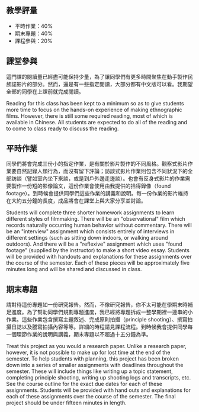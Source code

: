 ## 教學評量
- 平時作業：40%
- 期末專題：40%
- 課程參與：20%


## 課堂參與

這門課的閱讀量已經盡可能保持少量，為了讓同學們有更多時間聚焦在動手製作民族誌影片的部分。然而，還是有一些指定閱讀，大部分都有中文版可以看。我期望全部的同學在上課前就完成閱讀。

Reading for this class has been kept to a minimum so as to give students more time to focus on the hands-on experience of making ethnographic films. However, there is still some required reading, most of which is available in Chinese. All students are expected to do all of the reading and to come to class ready to discuss the reading. 

## 平時作業

同學們將會完成三份小的指定作業，是有關於影片製作的不同風格。觀察式影片作業要自然記錄人類行為，而沒有留下評論；訪談式影片作業則包含不同狀況下的全部訪談（譬如室內坐下來談，或是到戶外邊走邊談）。也會有反身式影片的作業需要製作一份短的影像論文，這份作業會使用由我提供的拾得錄像（found footage）。到時候會提供同學們這些作業的講義和說明。每一份作業的影片維持在大約五分鐘的長度，成品將會在課堂上與大家分享並討論。

Students will complete three shorter homework assignments to learn different styles of filmmaking. There will be an "observational" film which records naturally occurring human behavior without commentary. There will be an "interview" assignment which consists entirely of interviews in different settings (such as sitting down indoors, or walking around outdoors). And there will be a "reflexive" assignment which uses "found footage" (supplied by the instructor) to make a short video essay. Students will be provided with handouts and explanations for these assignments over the course of the semester. Each of these pieces will be approximately five minutes long and will be shared and discussed in class.

## 期末專題

請對待這份專題如一份研究報告。然而，不像研究報告，你不太可能在學期末時補足進度。為了幫助同學們規劃專題進度，我已經將專題拆成一整學期裡一連串的小作業。這些作業包含撰寫主題敘述、完成原則拍攝（principle shooting）、撰寫拍攝日誌以及謄寫拍攝內容等等。詳細的時程請見課程流程。到時候我會提供同學每一個環節作業的說明與講義，期末專題以不超過十五分鐘為準。 

Treat this project as you would a research paper. Unlike a research paper, however, it is not possible to make up for lost time at the end of the semester. To help students with planning, this project has been broken down into a series of smaller assignments with deadlines throughout the semester. These will include things like writing up a topic statement, completing principle shooting, writing up shooting logs and transcripts, etc. See the course outline for the exact due dates for each of these assignments. Students will be provided with hand outs and explanations for each of these assignments over the course of the semester. The final project should be under fifteen minutes in length. 


